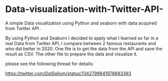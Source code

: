 # Data-visualization-with-Twitter-API-
A simple Data visualization  using Python and seaborn with data acquired from Twitter API .

By using Python and Seaborn I decided to apply what I learned so far in a real Data from Twitter API, I compare between 2 famous restaurants and who did better in 2020.
One file is to get the data from the API and save the result as CSV.
The other file to prepare the data and visualize it.


please see the following thread for details:

https://twitter.com/DalSallum/status/1342799841978683393
